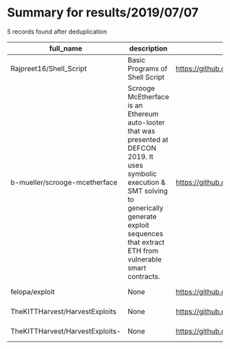
# Summary for results/2019/07/07
    
5 records found after deduplication

| full_name | description | html_url | matched_list | matched_count | pushed_at | size | stargazers_count | language | forks_count |
|---------------------------------|------------------------------------------------------------------------------------------------------------------------------------------------------------------------------------------------------------------------|----------------------------------------------------|----------------|-----------------|---------------------------|--------|--------------------|------------|---------------|
| Rajpreet16/Shell_Script | Basic Programs of Shell Script | https://github.com/Rajpreet16/Shell_Script | ['shellcode'] | 1 | 2019-07-07 11:14:49+00:00 | 7 | 0 | Shell | 0 |
| b-mueller/scrooge-mcetherface | Scrooge McEtherface is an Ethereum auto-looter that was presented at DEFCON 2019. It uses symbolic execution & SMT solving to generically generate exploit sequences that extract ETH from vulnerable smart contracts. | https://github.com/b-mueller/scrooge-mcetherface | ['exploit'] | 1 | 2019-07-07 09:37:40+00:00 | 1323 | 96 | Python | 17 |
| felopa/exploit | None | https://github.com/felopa/exploit | ['exploit'] | 1 | 2019-07-07 15:44:06+00:00 | 626 | 0 | | 0 |
| TheKITTHarvest/HarvestExploits | None | https://github.com/TheKITTHarvest/HarvestExploits | ['exploit'] | 1 | 2019-07-07 20:48:27+00:00 | 3 | 0 | HTML | 0 |
| TheKITTHarvest/HarvestExploits- | None | https://github.com/TheKITTHarvest/HarvestExploits- | ['exploit'] | 1 | 2019-07-07 20:43:48+00:00 | 0 | 0 | | 0 |
